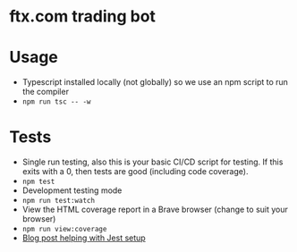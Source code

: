 # ftx.com trading bot

# Usage

- Typescript installed locally (not globally) so we use an npm script to run the compiler
- `npm run tsc -- -w`

# Tests

- Single run testing, also this is your basic CI/CD script for testing. If this exits with a 0, then tests are good (including code coverage).
- `npm test`
- Development testing mode
- `npm run test:watch`
- View the HTML coverage report in a Brave browser (change to suit your browser)
- `npm run view:coverage`
- [Blog post helping with Jest setup](https://medium.com/@admin_86118/testing-typescript-node-with-jest-6bf5db18119c)
